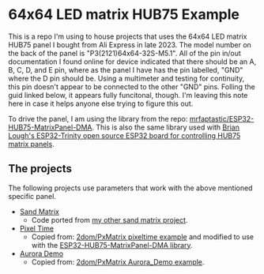 # 64x64 LED matrix HUB75 Example

This is a repo I'm using to house projects that uses the 64x64 LED matrix HUB75 panel I bought from Ali Express in late 2023. The model number on the back of the panel is "P3(2121)64x64-32S-M5.1". All of the pin in/out documentation I found online for device indicated that there should be an A, B, C, D, and E pin, where as the panel I have has the pin labelled, "GND" where the D pin should be. Using a multimeter and testing for continuity, this pin doesn't appear to be connected to the other "GND" pins. Folling the guid linked below, it appears fully funcitonal, though. I'm leaving this note here in case it helps anyone else trying to figure this out.

To drive the panel, I am using the library from the repo: [mrfaptastic/ESP32-HUB75-MatrixPanel-DMA](https://github.com/mrfaptastic/ESP32-HUB75-MatrixPanel-DMA). This is also the same library used with [Brian Lough's ESP32-Trinity open source ESP32 board for controlling HUB75 matrix panels](https://github.com/witnessmenow/ESP32-Trinity/).

## The projects

The following projects use parameters that work with the above mentioned specific panel.

- [Sand Matrix](./src/sand)
  - Code ported from [my other sand matrix project](https://github.com/billism1/sand-matrix).
- [Pixel Time](./src/AuroraDemo)
  - Copied from: [2dom/PxMatrix pixeltime example](https://github.com/2dom/PxMatrix/tree/master/examples/pixeltime) and modified to use with the [ESP32-HUB75-MatrixPanel-DMA library](https://github.com/mrfaptastic/ESP32-HUB75-MatrixPanel-DMA).
- [Aurora Demo](./src/PixelTime)
  - Copied from: [2dom/PxMatrix Aurora_Demo example](https://github.com/mrfaptastic/ESP32-HUB75-MatrixPanel-DMA).
